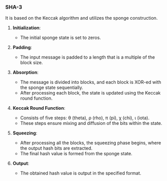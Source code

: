 ### SHA-3
It is based on the Keccak algorithm and utilizes the sponge construction.

1. **Initialization**:
   - The initial sponge state is set to zeros.

2. **Padding**:
   - The input message is padded to a length that is a multiple of the block size.

3. **Absorption**:
   - The message is divided into blocks, and each block is XOR-ed with the sponge state sequentially.
   - After processing each block, the state is updated using the Keccak round function.

4. **Keccak Round Function**:
   - Consists of five steps: θ (theta), ρ (rho), π (pi), χ (chi), ι (iota).
   - These steps ensure mixing and diffusion of the bits within the state.

5. **Squeezing**:
   - After processing all the blocks, the squeezing phase begins, where the output hash bits are extracted.
   - The final hash value is formed from the sponge state.

6. **Output**:
   - The obtained hash value is output in the specified format.